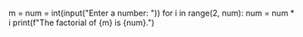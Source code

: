 m = num = int(input("Enter a number: "))
for i in range(2, num):
    num = num * i
print(f"The factorial of {m} is {num}.")
